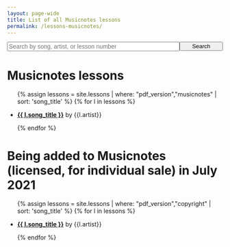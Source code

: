 ```yaml
---
layout: page-wide
title: List of all Musicnotes lessons
permalink: /lessons-musicnotes/
---
```


<div style="text-align: center;">
  <form action="/search/" method="get" style="width: 100%; max-width: 720px; position: relative; text-align: left; margin: 0 auto;">
    <div style="position: relative; display: table; width: 100%;">
      <input style="font-size: 14px;  float: left; width: 80%;" type="text" id="search-box" name="query" placeholder="Search by song, artist, or lesson number">
      <input type="submit" value="Search" id="search-button" style="float: left; width: 20%; max-width: 120px;">
    </div>
  </form>
</div>

<h1>Musicnotes lessons</h1>

<ul>
  {% assign lessons = site.lessons | where: "pdf_version","musicnotes" | sort: 'song_title' %}
  {% for l in lessons %}
    <li>
      <p><a href="{{ l.musicnotes_url }}"><strong>{{ l.song_title }}</strong></a> by {{l.artist}}</p>
    </li>
  {% endfor %}
</ul>

<h1>Being added to Musicnotes (licensed, for individual sale) in July 2021</h1>

<ul>
  {% assign lessons = site.lessons | where: "pdf_version","copyright" | sort: 'song_title' %}
  {% for l in lessons %}
    <li>
      <p><a href="https://playsongnotes.com/{{ l.url }}"><strong>{{ l.song_title }}</strong></a> by {{l.artist}}</p>
    </li>
  {% endfor %}
</ul>
